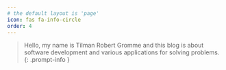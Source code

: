 ```yaml
---
# the default layout is 'page'
icon: fas fa-info-circle
order: 4
---
```


> Hello, my name is Tilman Robert Gromme and this blog is about software development and various applications for solving problems.
{: .prompt-info }

